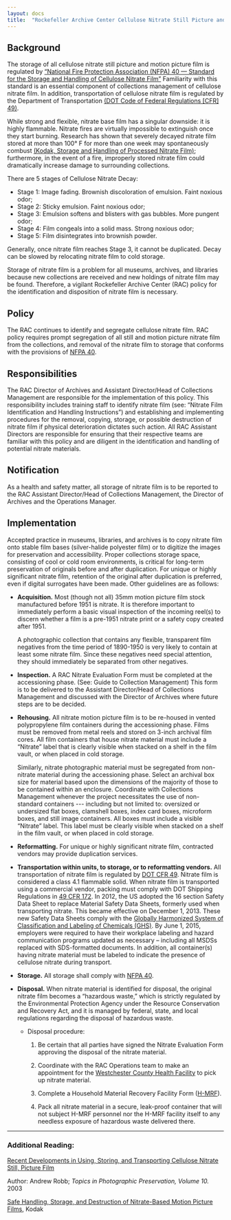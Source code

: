 ```yaml
---
layout: docs
title:  "Rockefeller Archive Center Cellulose Nitrate Still Picture and Motion Picture Film Policy"
---
```


## Background

The storage of all cellulose nitrate still picture and motion picture film is regulated by [“National Fire Protection Association (NFPA) 40 — Standard for the Storage and Handling of Cellulose Nitrate Film”](http://hamyarenergy.com/static/fckimages/files/NFPA/Hamyar%20Energy%20NFPA%2040%20-%202007.pdf)  Familiarity with this standard is an essential component of collections management of cellulose nitrate film. In addition, transportation of cellulose nitrate film is regulated by the Department of Transportation [(DOT Code of Federal Regulations [CFR] 49)](https://hazmatonline.phmsa.dot.gov/services/publication_documents/howtouse0507.pdf).

While strong and flexible, nitrate base film has a singular downside: it is highly flammable. Nitrate fires are virtually impossible to extinguish once they start burning. Research has shown that severely decayed nitrate film stored at more than 100° F for more than one week may spontaneously combust [(Kodak, Storage and Handling of Processed Nitrate Film)](https://www.kodak.com/motion/support/technical_information/storage/storage_and_handing_of_processed_nitrate_film/default.htm#disp); furthermore, in the event of a fire, improperly stored nitrate film could dramatically increase damage to surrounding collections.

There are 5 stages of Cellulose Nitrate Decay:
* Stage 1: Image fading. Brownish discoloration of emulsion. Faint noxious odor;
* Stage 2: Sticky emulsion. Faint noxious odor;
* Stage 3: Emulsion softens and blisters with gas bubbles. More pungent odor;
* Stage 4: Film congeals into a solid mass. Strong noxious odor;
* Stage 5: Film disintegrates into brownish powder.

Generally, once nitrate film reaches Stage 3, it cannot be duplicated. Decay can be slowed by relocating nitrate film to cold storage.

Storage of nitrate film is a problem for all museums, archives, and libraries because new collections are received and new holdings of nitrate film may be found. Therefore, a vigilant Rockefeller Archive Center (RAC) policy for the identification and disposition of nitrate film is necessary.

## Policy
The RAC continues to identify and segregate cellulose nitrate film. RAC policy requires prompt segregation of all still and motion picture nitrate film from the collections, and removal of the nitrate film to storage that conforms with the provisions of [NFPA 40](http://hamyarenergy.com/static/fckimages/files/NFPA/Hamyar%20Energy%20NFPA%2040%20-%202007.pdf).

## Responsibilities
The RAC Director of Archives and Assistant Director/Head of Collections Management are responsible for the implementation of this policy. This responsibility includes training staff to identify nitrate film (see: “Nitrate Film Identification and Handling Instructions”) and establishing and implementing procedures for the removal, copying, storage, or possible destruction of nitrate film if physical deterioration dictates such action. All RAC Assistant Directors are responsible for ensuring that their respective teams are familiar with this policy and are diligent in the identification and handling of potential nitrate materials.

## Notification
As a health and safety matter, all storage of nitrate film is to be reported to the RAC Assistant Director/Head of Collections Management, the Director of Archives and the Operations Manager.

## Implementation
Accepted practice in museums, libraries, and archives is to copy nitrate film onto stable film bases (silver-halide polyester film) or to digitize the images for preservation and accessibility. Proper collections storage space, consisting of cool or cold room environments, is critical for long-term preservation of originals before and after duplication. For unique or highly significant nitrate film, retention of the original after duplication is preferred, even if digital surrogates have been made. Other guidelines are as follows:

* **Acquisition.** Most (though not all) 35mm motion picture film stock manufactured before 1951 is nitrate. It is therefore important to immediately perform a basic visual inspection of the incoming reel(s) to discern whether a film is a pre-1951 nitrate print or a safety copy created after 1951.

	A photographic collection that contains any flexible, transparent film negatives from the time period of 1890-1950 is very likely to contain at least some nitrate film. Since these negatives need special attention, they should immediately be separated from other negatives. 

* **Inspection.** A RAC Nitrate Evaluation Form must be completed at the accessioning phase. (See: Guide to Collection Management) This form is to be delivered to the Assistant Director/Head of Collections Management and discussed with the Director of Archives where future steps are to be decided.

* **Rehousing.** All nitrate motion picture film is to be re-housed in vented polypropylene film containers during the accessioning phase.  Films must be removed from metal reels and stored on 3-inch archival film cores. All film containers that house nitrate material must include a “Nitrate” label that is clearly visible when stacked on a shelf in the film vault, or when placed in cold storage.

	Similarly, nitrate photographic material must be segregated from non-nitrate material during the accessioning phase. Select an archival box size for material based upon the dimensions of the majority of those to be contained within an enclosure. Coordinate with Collections Management whenever the project necessitates the use of non-standard containers --- including but not limited to: oversized or undersized flat boxes, clamshell boxes, index card boxes, microform boxes, and still image containers. All boxes must include a visible “Nitrate” label. This label must be clearly visible when stacked on a shelf in the film vault, or when placed in cold storage.

* **Reformatting.** For unique or highly significant nitrate film, contracted vendors may provide duplication services.

* **Transportation within units, to storage, or to reformatting vendors.** All transportation of nitrate film is regulated by [DOT CFR 49](https://www.transportation.gov/odapc/part40). Nitrate film is considered a class 4.1 flammable solid. When nitrate film is transported using a commercial vendor, packing must comply with DOT Shipping Regulations in [49 CFR 172](https://www.fmcsa.dot.gov/regulations/hazardous-materials/how-comply-federal-hazardous-materials-regulations). In 2012, the US adopted the 16 section Safety Data Sheet to replace Material Safety Data Sheets, formerly used when transporting nitrate. This became effective on December 1, 2013. These new Safety Data Sheets comply with the [Globally Harmonized System of Classification and Labeling of Chemicals (GHS)](https://www.osha.gov/dsg/hazcom/ghsguideoct05.pdf). By June 1, 2015, employers were required to have their workplace labeling and hazard communication programs updated as necessary – including all MSDSs replaced with SDS-formatted documents. In addition, all container(s) having nitrate material must be labeled to indicate the presence of cellulose nitrate during transport.

* **Storage.** All storage shall comply with [NFPA 40](http://hamyarenergy.com/static/fckimages/files/NFPA/Hamyar%20Energy%20NFPA%2040%20-%202007.pdf).

* **Disposal.** When nitrate material is identified for disposal, the original nitrate film becomes a “hazardous waste,” which is strictly regulated by the Environmental Protection Agency under the Resource Conservation and Recovery Act, and it is managed by federal, state, and local regulations regarding the disposal of hazardous waste.
	* Disposal procedure:
		1. Be certain that all parties have signed the Nitrate Evaluation Form approving the disposal of the nitrate material.

		2. Coordinate with the RAC Operations team to make an appointment for the [Westchester County Health Facility](http://environment.westchestergov.com/facilities/h-mrf) to pick up nitrate material.

		3. Complete a Household Material Recovery Facility Form ([H-MRF](http://environment.westchestergov.com/images/stories/pdfs/CESQG_form.pdf)).

		4. Pack all nitrate material in a secure, leak-proof container that will not subject H-MRF personnel nor the H-MRF facility itself to any needless exposure of hazardous waste delivered there.

___

### Additional Reading:

[Recent Developments in Using, Storing, and Transporting Cellulose Nitrate Still, Picture Film](http://resources.conservation-us.org/pmgtopics/2003-volume-ten/10_11_Robb.pdf)

Author: Andrew Robb; _Topics in Photographic Preservation, Volume 10._ 2003

[Safe Handling, Storage, and Destruction of Nitrate-Based Motion Picture Films](https://www.bundesarchiv.de/imperia/md/content/abteilungen/abtfa/filmtechnik_konservierung_restaurierung/6.pdf), Kodak
